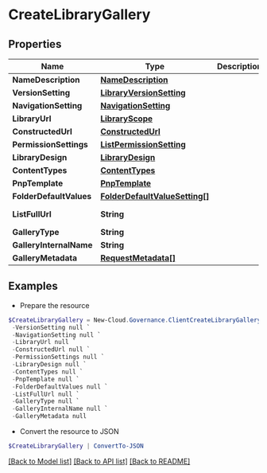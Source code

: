 # CreateLibraryGallery
## Properties

Name | Type | Description | Notes
------------ | ------------- | ------------- | -------------
**NameDescription** | [**NameDescription**](NameDescription.md) |  | [optional] 
**VersionSetting** | [**LibraryVersionSetting**](LibraryVersionSetting.md) |  | [optional] 
**NavigationSetting** | [**NavigationSetting**](NavigationSetting.md) |  | [optional] 
**LibraryUrl** | [**LibraryScope**](LibraryScope.md) |  | [optional] 
**ConstructedUrl** | [**ConstructedUrl**](ConstructedUrl.md) |  | [optional] 
**PermissionSettings** | [**ListPermissionSetting**](ListPermissionSetting.md) |  | [optional] 
**LibraryDesign** | [**LibraryDesign**](LibraryDesign.md) |  | [optional] 
**ContentTypes** | [**ContentTypes**](ContentTypes.md) |  | [optional] 
**PnpTemplate** | [**PnpTemplate**](PnpTemplate.md) |  | [optional] 
**FolderDefaultValues** | [**FolderDefaultValueSetting[]**](FolderDefaultValueSetting.md) |  | [optional] 
**ListFullUrl** | **String** |  | [optional] [readonly] 
**GalleryType** | **String** |  | [optional] 
**GalleryInternalName** | **String** |  | [optional] 
**GalleryMetadata** | [**RequestMetadata[]**](RequestMetadata.md) |  | [optional] 

## Examples

- Prepare the resource
```powershell
$CreateLibraryGallery = New-Cloud.Governance.ClientCreateLibraryGallery  -NameDescription null `
 -VersionSetting null `
 -NavigationSetting null `
 -LibraryUrl null `
 -ConstructedUrl null `
 -PermissionSettings null `
 -LibraryDesign null `
 -ContentTypes null `
 -PnpTemplate null `
 -FolderDefaultValues null `
 -ListFullUrl null `
 -GalleryType null `
 -GalleryInternalName null `
 -GalleryMetadata null
```

- Convert the resource to JSON
```powershell
$CreateLibraryGallery | ConvertTo-JSON
```

[[Back to Model list]](../README.md#documentation-for-models) [[Back to API list]](../README.md#documentation-for-api-endpoints) [[Back to README]](../README.md)

